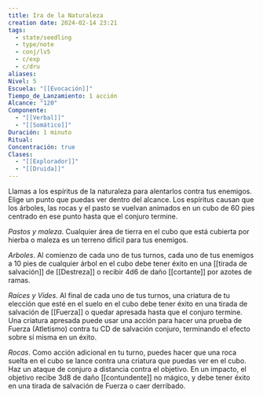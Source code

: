 ```yaml
---
title: Ira de la Naturaleza
creation date: 2024-02-14 23:21
tags:
  - state/seedling
  - type/note
  - conj/lv5
  - c/exp
  - c/dru
aliases: 
Nivel: 5
Escuela: "[[Evocación]]"
Tiempo_de_Lanzamiento: 1 acción
Alcance: "120"
Componente:
  - "[[Verbal]]"
  - "[[Somático]]"
Duración: 1 minuto
Ritual: 
Concentración: true
Clases:
  - "[[Explorador]]"
  - "[[Druida]]"
---
```

Llamas a los espíritus de la naturaleza para alentarlos contra tus enemigos. Elige un punto que puedas ver dentro del alcance. Los espíritus causan que los árboles, las rocas y el pasto se vuelvan animados en un cubo de 60 pies centrado en ese punto hasta que el conjuro termine.

*Pastos y maleza*. Cualquier área de tierra en el cubo que está cubierta por hierba o maleza es un terreno difícil para tus enemigos.

*Arboles*. Al comienzo de cada uno de tus turnos, cada uno de tus enemigos a 10 pies de cualquier árbol en el cubo debe tener éxito en una [[tirada de salvación]] de [[Destreza]] o recibir 4d6 de daño [[cortante]] por azotes de ramas.

*Raíces y Vides*. Al final de cada uno de tus turnos, una criatura de tu elección que esté en el suelo en el cubo debe tener éxito en una tirada de salvación de [[Fuerza]] o quedar apresada hasta que el conjuro termine. Una criatura apresada puede usar una acción para hacer una prueba de Fuerza (Atletismo) contra tu CD de salvación conjuro, terminando el efecto sobre sí misma en un éxito.

*Rocas*. Como acción adicional en tu turno, puedes hacer que una roca suelta en el cubo se lance contra una criatura que puedas ver en el cubo. Haz un ataque de conjuro a distancia contra el objetivo. En un impacto, el objetivo recibe 3d8 de daño [[contundente]] no mágico, y debe tener éxito en una tirada de salvación de Fuerza o caer derribado.
